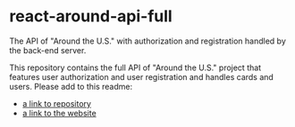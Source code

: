 # react-around-api-full
The API of "Around the U.S." with authorization and registration handled by the back-end server.

This repository contains the full API of "Around the U.S." project that features user authorization and user registration and handles cards and users. Please add to this readme:
* [a link to repository](https://github.com/SharonJseg/react-around-auth)
* [a link to the website](https://sharon.students.nomoreparties.site)
